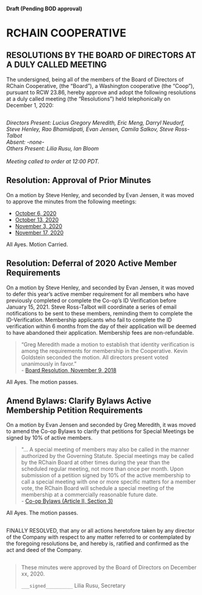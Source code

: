 #### Draft (Pending BOD approval)
<!--Markdown rendering of [2020/12-01/20201201-DocuSign.pdf](/2020/12-01/20201201-DocuSign.pdf)-->

##

# RCHAIN COOPERATIVE

## RESOLUTIONS BY THE BOARD OF DIRECTORS AT A DULY CALLED MEETING
The undersigned, being all of the members of the Board of Directors of RChain Cooperative, (the “Board”), a Washington cooperative (the “Coop”), pursuant to RCW 23.86, hereby approve and adopt the following resolutions at a duly called meeting (the “Resolutions”) held telephonically on December 1, 2020:

##

*Directors Present:  Lucius Gregory Meredith, Eric Meng, Darryl Neudorf, Steve Henley, Rao Bhamidipati, Evan Jensen, Camila Salkov, Steve Ross-Talbot* \
*Absent: -none-* \
*Others Present:  Lilia Rusu, Ian Bloom* \
\
*Meeting called to order at 12:00 PDT.*

##

## Resolution: Approval of Prior Minutes
On a motion by Steve Henley, and seconded by Evan Jensen, it was moved to approve the minutes from the following meetings:
* [October 6, 2020](https://github.com/rchain/board/tree/master/2020/10-06)
* [October 13, 2020](https://github.com/rchain/board/tree/master/2020/10-13)
* [November 3, 2020](https://github.com/rchain/board/tree/master/2020/11-03)
* [November 17, 2020](https://github.com/rchain/board/tree/master/2020/11-17)

All Ayes. Motion Carried.


## Resolution: Deferral of 2020 Active Member Requirements
On a motion by Steve Henley, and seconded by Evan Jensen, it was moved to defer this year’s active member requirement for all members who have previously completed or complete the Co-op’s ID Verification before January 15, 2021. Steve Ross-Talbot will coordinate a series of email notifications to be sent to these members, reminding them to complete the ID-Verification. Membership applicants who fail to complete the ID verification within 6 months from the day of their application will be deemed to have abandoned their application. Membership fees are non-refundable.

> “Greg Meredith made a motion to establish that identity verification is among the requirements for membership in the Cooperative. Kevin Goldstein seconded the motion. All directors present voted unanimously in favor.”\
> \- [Board Resolution, November 9, 2018](https://github.com/rchain/board/tree/master/2018/11-09)

All Ayes. The motion passes.


## Amend Bylaws: Clarify Bylaws Active Membership Petition Requirements

On a motion by Evan Jensen and seconded by Greg Meredith, it was moved to amend the Co-op Bylaws to clarify that petitions for Special Meetings be signed by 10% of active members. 

> "... A special meeting of members may also be called in the manner authorized by the Governing Statute. Special meetings may be called by the RChain Board at other times during the year than the scheduled regular meeting, not more than once per month. Upon submission of a petition signed by 10% of the active membership to call a special meeting with one or more specific matters for a member vote, the RChain Board will schedule a special meeting of the membership at a commercially reasonable future date.\
> \- [Co-op Bylaws (Article II, Section 3)](https://github.com/rchain/board/blob/master/Bylaws.md#annual-and-special-meetings)

All Ayes. The motion passes.

##

FINALLY RESOLVED, that any or all actions heretofore taken by any director of the Company with respect to any matter referred to or contemplated by the foregoing resolutions be, and hereby is, ratified and confirmed as the act and deed of the Company.

##

>These minutes were approved by the Board of Directors on December xx, 2020.
>
> `___signed__________`
> Lilia Rusu, Secretary
